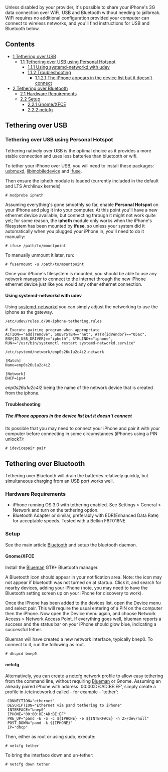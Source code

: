 Unless disabled by your provider, it's possible to share your iPhone's 3G data connection over WiFi, USB and Bluetooth without needing to jailbreak. WiFi requires no additional configuration provided your computer can connect to wireless networks, and you'll find instructions for USB and Bluetooth below.

## Contents

*   [1 Tethering over USB](#Tethering_over_USB)
    *   [1.1 Tethering over USB using Personal Hotspot](#Tethering_over_USB_using_Personal_Hotspot)
        *   [1.1.1 Using systemd-networkd with udev](#Using_systemd-networkd_with_udev)
        *   [1.1.2 Troubleshooting](#Troubleshooting)
            *   [1.1.2.1 The iPhone appears in the device list but it doesn't connect](#The_iPhone_appears_in_the_device_list_but_it_doesn.27t_connect)
*   [2 Tethering over Bluetooth](#Tethering_over_Bluetooth)
    *   [2.1 Hardware Requirements](#Hardware_Requirements)
    *   [2.2 Setup](#Setup)
        *   [2.2.1 Gnome/XFCE](#Gnome.2FXFCE)
        *   [2.2.2 netcfg](#netcfg)

## Tethering over USB

### Tethering over USB using Personal Hotspot

Tethering natively over USB is the optimal choice as it provides a more stable connection and uses less batteries than bluetooth or wifi.

To tether your iPhone over USB, you will need to install these packages: [usbmuxd](https://www.archlinux.org/packages/?name=usbmuxd), [libimobiledevice](https://www.archlinux.org/packages/?name=libimobiledevice) and [ifuse](https://www.archlinux.org/packages/?name=ifuse).

Then ensure the ipheth module is loaded (currently included in the default and LTS Archlinux kernels)

```
# modprobe ipheth

```

Assuming everything's gone smoothly so far, enable **Personal Hotspot** on your iPhone and plug it into your computer. At this point you'll have a new ethernet device available, but connecting through it might not work quite yet; for some reason, the **ipheth** module only works when the iPhone's filesystem has been mounted by **ifuse**, so unless your system did it automatically when you plugged your iPhone in, you'll need to do it manually:

```
# ifuse /path/to/mountpoint

```

To manually unmount it later, run:

```
# fusermount -u /path/to/mountpoint

```

Once your iPhone's filesystem is mounted, you should be able to use any [network manager](/index.php/List_of_applications#Network_Managers "List of applications") to connect to the internet through the new iPhone ethernet device just like you would any other ethernet connection.

#### Using systemd-networkd with udev

Using [systemd-networkd](/index.php/Systemd-networkd "Systemd-networkd") you can simply adjust the networking to use the iphone as the gateway.

 `/etc/udev/rules.d/90-iphone-tethering.rules` 
```
# Execute pairing program when appropriate
ACTION=="add|remove", SUBSYSTEM=="net", ATTR{idVendor}=="05ac", ENV{ID_USB_DRIVER}=="ipheth", SYMLINK+="iphone", RUN+="/usr/bin/systemctl restart systemd-networkd.service"

```
 `/etc/systemd/network/enp0s26u1u2c4i2.network` 
```
[Match]
Name=enp0s26u1u2c4i2

[Network]
DHCP=ipv4

```

*enp0s26u1u2c4i2* being the name of the network device that is created from the iphone.

#### Troubleshooting

##### The iPhone appears in the device list but it doesn't connect

Its possible that you may need to connect your iPhone and pair it with your computer before connecting in some circumstances (iPhones using a PIN unlock?):

```
# idevicepair pair

```

## Tethering over Bluetooth

Tethering over Bluetooth will drain the batteries relatively quickly, but simultaneous charging from an USB port works well.

### Hardware Requirements

*   iPhone running OS 3.0 with tethering enabled. See Settings > General > Network and turn on the tethering option.
*   Bluetooth Adapter or similar, preferably with EDR(Enhanced Data Rate) for acceptable speeds. Tested with a Belkin F8T016NE.

### Setup

See the main article [Bluetooth](/index.php/Bluetooth "Bluetooth") and setup the bluetooth daemon.

#### Gnome/XFCE

Install the [Blueman](/index.php/Blueman "Blueman") GTK+ Bluetooth manager.

A Bluetooth icon should appear in your notification area. Note: the icon may not appear if bluetooth was not turned on at startup. Click it, and search for nearby devices, adding your iPhone (note, you may need to have the Bluetooth setting screen up on your iPhone for discovery to work).

Once the iPhone has been added to the devices list, open the Device menu and select pair. This will require the usual entering of a PIN on the computer then the iPhone. Now open the Device menu again, and choose Network Access > Network Access Point. If everything goes well, blueman reports a success and the status bar on your iPhone should glow blue, indicating a successful tether.

Blueman will have created a new network interface, typically bnep0\. To connect to it, run the following as root.

```
# dhcpcd bnep0

```

#### netcfg

Alternatively, you can create a [netcfg](/index.php/Netcfg "Netcfg") network profile to allow easy tethering from the command line, without requiring [Blueman](/index.php/Blueman "Blueman") or Gnome. Assuming an already paired iPhone with address '00:00:DE:AD:BE:EF', simply create a profile in /etc/network.d called - for example - 'tether':

```
 CONNECTION="ethernet"
 DESCRIPTION="Ethernet via pand tethering to iPhone"
 INTERFACE="bnep0"
 IPHONE="00:00:DE:AD:BE:EF"
 PRE_UP="pand -E -S -c ${IPHONE} -e ${INTERFACE} -n 2>/dev/null"
 POST_DOWN="pand -k ${IPHONE}"
 IP="dhcp"

```

Then, either as root or using sudo, execute:

```
# netcfg tether

```

To bring the interface down and un-tether:

```
# netcfg down tether

```